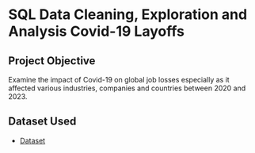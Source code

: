 # SQL Data Cleaning, Exploration and Analysis Covid-19 Layoffs
## Project Objective
Examine the impact of Covid-19 on global job losses especially as it affected various industries, companies and countries between 2020 and 2023.
## Dataset Used
- <a href="https://github.com/IFEANYIOK/SQL-Data-Cleaning-Covid-19-Layoffs-/blob/main/CLEAN%20LAYOFFS%20DATA%20OUTPUT.xls">Dataset</a>
